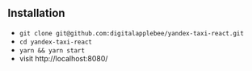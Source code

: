 ## Installation

* `git clone git@github.com:digitalapplebee/yandex-taxi-react.git`
* `cd yandex-taxi-react`
* `yarn && yarn start`
* visit http://localhost:8080/
